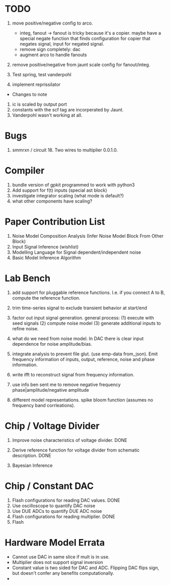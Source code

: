 # TODO

1. move positive/negative config to arco.
   - integ, fanout -> fanout is tricky because it's a copier. maybe have a special negate function that finds configuration for copier that negates signal, input for negated signal.
   - remove sign completely: dac
   - augment arco to handle fanouts
   
2. remove positive/negative from jaunt scale config for fanout/integ.
4. Test spring, test vanderpohl
5. implement reprissilator

- Changes to note

1. ic is scaled by output port
2. constants with the scf tag are incorperated by Jaunt.
3. Vanderpohl wasn't working at all.

# Bugs 

1. smmrxn / circuit 18. Two wires to multiplier 0.0.1.0.

# Compiler

1. bundle version of gpkit programmed to work with python3
2. Add support for f(t) inputs (special ast block)
3. investigate integrator scaling (what mode is default?)
4. what other components have scaling?

# Paper Contribution List

1. Noise Model Composition Analysis (Infer Noise Model Block From Other Block)
2. Input Signal Inference (wishlist)
3. Modelling Language for Signal dependent/independent noise
4. Basic Model Inference Algorithm

# Lab Bench

1. add support for pluggable reference functions. I.e. if you connect A to B, compute the reference function.

2. trim time-series signal to exclude transient behavior at start/end

3. factor out input signal generation. general process: (1) execute with seed signals (2) compute noise model (3) generate additional inputs to refine noise.

4. what do we need from noise model. In DAC there is clear input dependence for noise amplitude/bias.

5. integrate analysis to prevent file glut. (use emp-data from_json). Emit frequency information of inputs, output, reference, noise and phase information.

6. write ifft to reconstruct signal from frequency information.

7. use info ben sent me to remove negative frequency phase|amplitude/negative amplitude 

8. different model representations. spike bloom function (assumes no frequency band corrleations).

# Chip / Voltage Divider 

1. Improve noise characteristics of voltage divider. DONE

2. Derive reference function for voltage divider from schematic description. DONE

3. Bayesian Inference

# Chip / Constant DAC

1. Flash configurations for reading DAC values. DONE
2. Use oscilloscope to quantify DAC noise
3. Use DUE ADCs to quantify DUE ADC noise
4. Flash configurations for reading multiplier. DONE
5. Flash 


# Hardware Model Errata

 - Cannot use DAC in same slice if mult is in use.
 - Multiplier does not support signal inversion
 - Constant value is two sided for DAC and ADC. Flipping DAC flips sign, but doesn't confer any benefits computationally.
 - 
